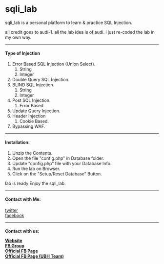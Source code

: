 sqli_lab
========

<p>sqli_lab is a personal platform to learn & practice SQL Injection.</p>
<p>all credit goes to audi-1. all the lab idea is of audi. i just re-coded the lab in my own way.</p>

<hr>

<h4>Type of Injection</h4>

<ol>
  <li>Error Based SQL Injection (Union Select).
  	<ol>
  		<li>String</li>
  		<li>Integer</li>
  	</ol>
  </li>
  
  <li>Double Query SQL Injection.</li>
  
  <li>BLIND SQL Injection.
  	<ol>
  		<li>String</li>
  		<li>Integer</li>
  	</ol>
  </li>
  
  <li>Post SQL Injection.
  	<ol>
  		<li>Error Based</li>
  	</ol>
  </li>
  
  <li>Update Query Injection.</li>
  
  <li>Header Injection
  	<ol>
  		<li>Cookie Based.</li>
  	</ol>
  </li>

  <li>Bypassing WAF.</li>
</ol>

<hr>

<h4>Installation:</h4>

<ol>
  <li>Unzip the Contents.</li>
  <li>Open the file "config.php" in Database folder.</li>
  <li>Update "config.php" file with your Database Info.</li>
  <li>Run the lab on Browser.</li>
  <li>Click on the "Setup/Reset Database" Button.</li>
</ol>

<p>lab is ready Enjoy the sqli_lab.</p>

<hr>

<h4>Contact with Me:</h4>

<a href="https://twitter.com/mehedi5531" target="_blank">twitter</a><br>
<a href="https://www.facebook.com/profile.php?id=100003299310540" target="_blank">facebook</a><br>

<hr>

<h4>Contact with us:<h/4>

<a href="http://www.ubhteam.org" target="_blank">Website</a><br>
<a href="http://www.facebook.com/groups/united.bangladeshi.hacker" target="_blank">FB Group</a><br>
<a href="http://www.facebook.com/UBH.Official" target="_blank">Official FB Page</a><br>
<a href="http://www.facebook.com/ubhteam.org" target="_blank">Official FB Page (UBH Team)</a><br>
